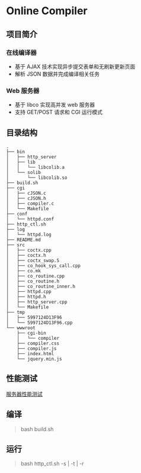 # Online Compiler
## 项目简介
### 在线编译器
- 基于 AJAX 技术实现异步提交表单和无刷新更新页面
- 解析 JSON 数据并完成编译相关任务
### Web 服务器
 - 基于 libco 实现高并发 web 服务器
 - 支持 GET/POST 请求和 CGI 运行模式 
## 目录结构
	.
	├── bin
	│   ├── http_server
	│   ├── lib
	│   │   └── libcolib.a
	│   └── solib
	│       └── libcolib.so
	├── build.sh
	├── cgi
	│   ├── cJSON.c
	│   ├── cJSON.h
	│   ├── compiler.c
	│   └── Makefile
	├── conf
	│   └── httpd.conf
	├── http_ctl.sh
	├── log
	│   └── httpd.log
	├── README.md
	├── src
	│   ├── coctx.cpp
	│   ├── coctx.h
	│   ├── coctx_swap.S
	│   ├── co_hook_sys_call.cpp
	│   ├── co.mk
	│   ├── co_routine.cpp
	│   ├── co_routine.h
	│   ├── co_routine_inner.h
	│   ├── httpd.cpp
	│   ├── httpd.h
	│   ├── http_server.cpp
	│   └── Makefile
	├── tmp
	│   ├── 5997124D13F96
	│   └── 5997124D13F96.cpp
	└── wwwroot
	    ├── cgi-bin
	    │   └── compiler
	    ├── compiler.css
	    ├── compiler.js
	    ├── index.html
	    └── jquery.min.js
## 性能测试
[服务器性能测试](https://github.com/OnlineCompiler/OnlineCompiler/wiki/Web%E6%9C%8D%E5%8A%A1%E5%99%A8%E6%80%A7%E8%83%BD%E6%B5%8B%E8%AF%95%E5%AF%B9%E6%AF%94)
## 编译
> bash build.sh

## 运行
> bash http_ctl.sh -s | -t | -r
